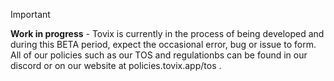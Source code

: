 >[!IMPORTANT]
>**Work in progress** - Tovix is currently in the process of being developed and during this BETA period, expect the occasional error, bug or issue to form. All of our policies such as our TOS and regulationbs can be found in our discord or on our website at policies.tovix.app/tos .
